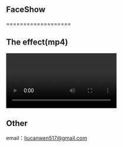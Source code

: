 ## FaceShow
===================

## The effect(mp4)
![Video](https://github.com/kk-java/FaceShow/raw/master/screenshot.mp4)


## Other
email：liucanwen517@gmail.com
